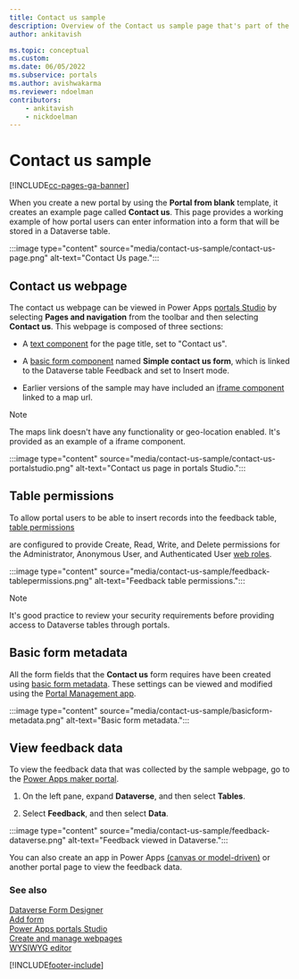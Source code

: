 ```yaml
---
title: Contact us sample
description: Overview of the Contact us sample page that's part of the portal starter template.
author: ankitavish

ms.topic: conceptual
ms.custom: 
ms.date: 06/05/2022
ms.subservice: portals
ms.author: avishwakarma
ms.reviewer: ndoelman
contributors:
    - ankitavish
    - nickdoelman
---
```


# Contact us sample


[!INCLUDE[cc-pages-ga-banner](../../includes/cc-pages-ga-banner.md)]

When you create a new portal by using the **Portal from blank** template, it creates an example page called **Contact us**. This page provides a working example of how portal users can enter information into a form that will be stored in a Dataverse table.

:::image type="content" source="media/contact-us-sample/contact-us-page.png" alt-text="Contact Us page.":::

## Contact us webpage

The contact us webpage can be viewed in Power Apps [portals Studio](portal-designer-anatomy.md) by selecting **Pages and navigation** from the toolbar and then selecting **Contact us**. This webpage is composed of three sections:

- A [text component](add-text.md) for the page title, set to "Contact us".

- A [basic form component](add-form.md) named **Simple contact us form**, which is linked to the Dataverse table Feedback and set to Insert mode.

- Earlier versions of the sample may have included an [iframe component](add-iframe.md) linked to a map url.

> [!NOTE]
> The maps link doesn't have any functionality or geo-location enabled. It's provided as an example of a iframe component.

:::image type="content" source="media/contact-us-sample/contact-us-portalstudio.png" alt-text="Contact us page in portals Studio.":::

## Table permissions

To allow portal users to be able to insert records into the feedback table, [table permissions](configure/assign-entity-permissions.md) 

are configured to provide Create, Read, Write, and Delete permissions for the Administrator, Anonymous User, and Authenticated User [web roles](configure/create-web-roles.md).

:::image type="content" source="media/contact-us-sample/feedback-tablepermissions.png" alt-text="Feedback table permissions.":::

> [!NOTE]
> It's good practice to review your security requirements before providing access to Dataverse tables through portals.

## Basic form metadata

All the form fields that the **Contact us** form requires have been created using [basic form metadata](configure/configure-basic-form-metadata.md). These settings can be viewed and modified using the [Portal Management app](configure/configure-portal.md).

:::image type="content" source="media/contact-us-sample/basicform-metadata.png" alt-text="Basic form metadata.":::

## View feedback data

To view the feedback data that was collected by the sample webpage, go to the [Power Apps maker portal](https://make.powerapps.com). 

1. On the left pane, expand **Dataverse**, and then select **Tables**.

1. Select **Feedback**, and then select **Data**.

:::image type="content" source="media/contact-us-sample/feedback-dataverse.png" alt-text="Feedback viewed in Dataverse.":::

You can also create an app in Power Apps [(canvas or model-driven)](../index.md) or another portal page to view the feedback data.

### See also

[Dataverse Form Designer](../model-driven-apps/form-designer-overview.md)  
[Add form](add-form.md)  
[Power Apps portals Studio](portal-designer-anatomy.md)  
[Create and manage webpages](create-manage-webpages.md)  
[WYSIWYG editor](compose-page.md)

[!INCLUDE[footer-include](../../includes/footer-banner.md)]
